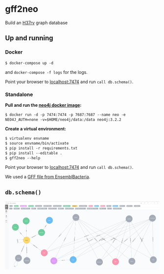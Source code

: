 # gff2neo
Build an [H37rv](https://en.wikipedia.org/wiki/H37Rv) graph database

## Up and running

### Docker

```
$ docker-compose up -d
```
and `docker-compose -f logs` for the logs.

Point your browser to [localhost:7474](http://0.0.0.0:7474) and run `call db.schema()`.

### Standalone

**Pull and run the [neo4j docker image](https://hub.docker.com/_/neo4j/):**

```
$ docker run -d -p 7474:7474 -p 7687:7687 --name neo -e NEO4J_AUTH=none -v=$HOME/neo4j/data:/data neo4j:3.2.2
```

**Create a virtual environment:**

```
$ virtualenv envname
$ source envname/bin/activate
$ pip install -r requirements.txt
$ pip install --editable .
$ gff2neo --help
```

Point your browser to [localhost:7474](http://localhost:7474]) and run `call db.schema()`.

We used a [GFF file from EnsemblBacteria](ftp://ftp.ensemblgenomes.org/pub/bacteria/release-30/gff3/bacteria_0_collection/mycobacterium_tuberculosis_h37rv).

## `db.schema()`

![Neo4j_IE](./data/img/dbschema.png)
